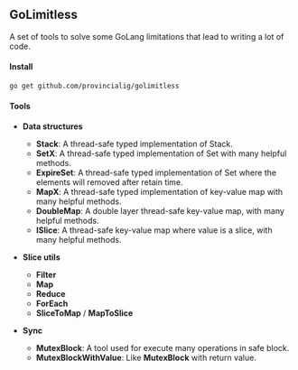 ## GoLimitless

A set of tools to solve some GoLang limitations that lead to writing a lot of code.

#### Install
```bash
go get github.com/provincialig/golimitless
```

#### Tools

- **Data structures**
  - **Stack**: A thread-safe typed implementation of Stack.
  - **SetX**: A thread-safe typed implementation of Set with many helpful methods.
  - **ExpireSet**: A thread-safe typed implementation of Set where the elements will removed after retain time.
  - **MapX**: A thread-safe typed implementation of key-value map with many helpful methods.
  - **DoubleMap**: A double layer thread-safe key-value map, with many helpful methods.
  - **ISlice**: A thread-safe key-value map where value is a slice, with many helpful methods.

- **Slice utils**
  - **Filter**
  - **Map**
  - **Reduce**
  - **ForEach**
  - **SliceToMap** / **MapToSlice**

- **Sync**
  - **MutexBlock**: A tool used for execute many operations in safe block.
  - **MutexBlockWithValue**: Like **MutexBlock** with return value.